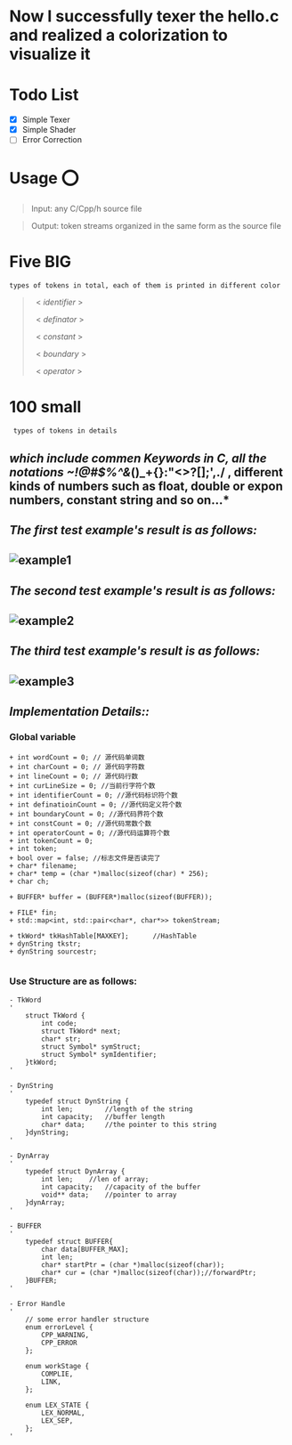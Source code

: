 # Now I successfully texer the hello.c and realized a colorization to visualize it

# **Todo List**
- [x]   Simple Texer
- [x]   Simple Shader
- [ ]   Error Correction

# **Usage** :o:
>Input: any C/Cpp/h source file

>Output: token streams organized in the same form as the source file 


# **Five BIG** 
    types of tokens in total, each of them is printed in different color
> &nbsp; < *identifier* > 
> 
> &nbsp; < *definator* >
> 
> &nbsp; < *constant* >
> 
> &nbsp; < *boundary* >
> 
> &nbsp; < *operator* >

# **100 small**
     types of tokens in details
## *which include commen Keywords in C, all the notations ~!@#$%^&*()_+{}:"<>?[]\;',./ , different kinds of numbers such as float, double or expon numbers, constant string and so on...*

## *The first test example's result is as follows:*
## ![example1](https://github.com/linln1/CppTexer/blob/master/example1.png)

## *The second test example's result is as follows:*
## ![example2](https://github.com/linln1/CppTexer/blob/master/example2.png)

## *The third test example's result is as follows:*
## ![example3](https://github.com/linln1/CppTexer/blob/master/example3.png)


## *Implementation Details::*

### Global variable
```
+ int wordCount = 0; // 源代码单词数
+ int charCount = 0; // 源代码字符数
+ int lineCount = 0; // 源代码行数
+ int curLineSize = 0; //当前行字符个数
+ int identifierCount = 0; //源代码标识符个数
+ int definatioinCount = 0; //源代码定义符个数
+ int boundaryCount = 0; //源代码界符个数
+ int constCount = 0; //源代码常数个数
+ int operatorCount = 0; //源代码运算符个数
+ int tokenCount = 0;
+ int token;
+ bool over = false; //标志文件是否读完了
+ char* filename;
+ char* temp = (char *)malloc(sizeof(char) * 256);
+ char ch;

+ BUFFER* buffer = (BUFFER*)malloc(sizeof(BUFFER));

+ FILE* fin;
+ std::map<int, std::pair<char*, char*>> tokenStream;

+ tkWord* tkHashTable[MAXKEY];		//HashTable 
+ dynString tkstr;
+ dynString sourcestr;
  
```

### Use Structure are as follows:
```
- TkWord
'
    struct TkWord {
        int code;
        struct TkWord* next;
        char* str;
        struct Symbol* symStruct;
        struct Symbol* symIdentifier;
    }tkWord; 
'

- DynString 
'
    typedef struct DynString {
        int len;		//length of the string
        int capacity;	//buffer length
        char* data;		//the pointer to this string
    }dynString;
'

- DynArray
'
    typedef struct DynArray {
        int len;	//len of array;
        int capacity;	//capacity of the buffer
        void** data;	//pointer to array
    }dynArray;
'

- BUFFER
'
    typedef struct BUFFER{
        char data[BUFFER_MAX];
        int len;
        char* startPtr = (char *)malloc(sizeof(char));
        char* cur = (char *)malloc(sizeof(char));//forwardPtr;
    }BUFFER;
'

- Error Handle 
'
    // some error handler structure
    enum errorLevel {
        CPP_WARNING,
        CPP_ERROR
    };

    enum workStage {
        COMPLIE,
        LINK,
    };

    enum LEX_STATE {
        LEX_NORMAL,
        LEX_SEP,
    };
'
```